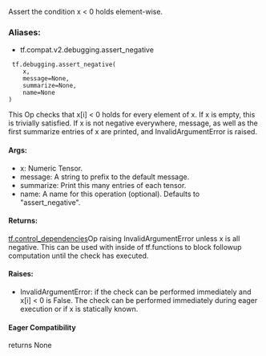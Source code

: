 Assert the condition x < 0 holds element-wise.
### Aliases:
- tf.compat.v2.debugging.assert_negative

```
 tf.debugging.assert_negative(
    x,
    message=None,
    summarize=None,
    name=None
)
```
This Op checks that x[i] < 0 holds for every element of x. If x is empty, this is trivially satisfied.
If x is not negative everywhere, message, as well as the first summarize entries of x are printed, and InvalidArgumentError is raised.
#### Args:
- x: Numeric Tensor.
- message: A string to prefix to the default message.
- summarize: Print this many entries of each tensor.
- name: A name for this operation (optional). Defaults to "assert_negative".
#### Returns:
[tf.control_dependencies](https://tensorflow.google.cn/api_docs/python/tf/control_dependencies)Op raising InvalidArgumentError unless x is all negative. This can be used with  inside of tf.functions to block followup computation until the check has executed.

#### Raises:
- InvalidArgumentError: if the check can be performed immediately and x[i] < 0 is False. The check can be performed immediately during eager execution or if x is statically known.
#### Eager Compatibility
returns None
